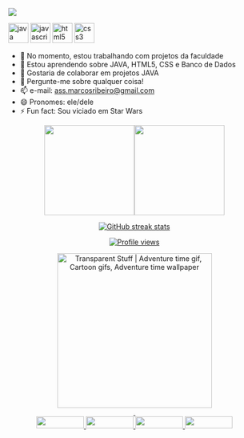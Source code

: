 ![](https://i.ibb.co/bPNPL7Q/Hello-DEV-1.png)

[<img src='https://cdn.jsdelivr.net/npm/simple-icons@3.0.1/icons/java.svg' alt='java' height='40'>](java)  [<img src='https://cdn.jsdelivr.net/npm/simple-icons@3.0.1/icons/javascript.svg' alt='javascript' height='40'>](js)  [<img src='https://cdn.jsdelivr.net/npm/simple-icons@3.0.1/icons/html5.svg' alt='html5' height='40'>](HTML5)  [<img src='https://cdn.jsdelivr.net/npm/simple-icons@3.0.1/icons/css3.svg' alt='css3' height='40'>](css)  


- 🔭 No momento, estou trabalhando com projetos da faculdade  
- 🌱 Estou aprendendo sobre JAVA, HTML5, CSS e Banco de Dados 
- 👯 Gostaria de colaborar em projetos JAVA 
- 💬 Pergunte-me sobre qualquer coisa! 
- 📫 e-mail: ass.marcosribeiro@gmail.com 
- 😄 Pronomes: ele/dele 
- ⚡ Fun fact: Sou viciado em Star Wars 

<div align="center">
  <a href="https://github.com/viniknoxville">
  <img height="180em" src="https://github-readme-stats.vercel.app/api?username=viniknoxville&show_icons=true&theme=dark&include_all_commits=true&count_private=true"/><img height="180em" src="https://github-readme-stats.vercel.app/api/top-langs/?username=viniknoxville&layout=compact&langs_count=7&theme=dark"/>
   
![GitHub streak stats](https://github-readme-streak-stats.herokuapp.com/?user=viniknoxville)  

![Profile views](https://gpvc.arturio.dev/viniknoxville)
    </div>
  



<div align="center">
<img class="n3VNCb" style="width: 309px; height: 309px; margin: 0px;" src="https://i.pinimg.com/originals/e5/93/ab/e593ab0589d5f1b389e4dfbcce2bce20.gif" alt="Transparent Stuff | Adventure time gif, Cartoon gifs, Adventure time  wallpaper" data-noaft="1" />
</div>
<div align="center">&nbsp;</div>

<div align="center">
<a href="https://www.linkedin.com/in/marcosvsribeiro/" target="_blank"><img src="https://img.shields.io/badge/-LinkedIn-%230077B5?style=for-the-badge&amp;logo=linkedin&amp;logoColor=white" width="95" height="24" /> </a> 
<a href="https://www.instagram.com/viniknoxville/" target="_blank"><img src="https://img.shields.io/badge/-Instagram-%23E4405F?style=for-the-badge&amp;logo=instagram&amp;logoColor=white" width="95" height="24" /> </a> 
<a href="https://open.spotify.com/user/12179617072?si=k1glThkqREOUUwSlY_1wKA&amp;utm_source=copy-link&amp;dl_branch=1" target="_blank"><img src="https://img.shields.io/badge/Spotify-1ED760?&amp;style=for-the-badge&amp;logo=spotify&amp;logoColor=white" width="95" height="24" /> </a> 
<a href="mailto:ass.marcosribeiro@gmail.com"><img src="https://img.shields.io/badge/Gmail-D14836?style=for-the-badge&amp;logo=gmail&amp;logoColor=white" width="95" height="24" /></a></div>
<div align="center">&nbsp;</div>


   
 
